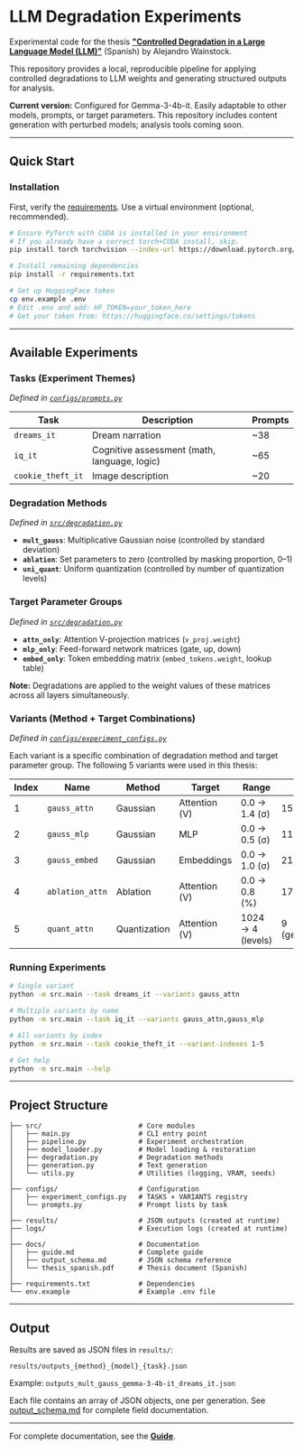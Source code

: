 # LLM Degradation Experiments

Experimental code for the thesis **["Controlled Degradation in a Large Language Model (LLM)"](docs/thesis_spanish.pdf)** (Spanish) by Alejandro Wainstock.

This repository provides a local, reproducible pipeline for applying controlled degradations to LLM weights and generating structured outputs for analysis.

**Current version:** Configured for Gemma-3-4b-it. Easily adaptable to other models, prompts, or target parameters. This repository includes content generation with perturbed models; analysis tools coming soon.

---

## Quick Start

### Installation

First, verify the [requirements](docs/guide.md#requirements). Use a virtual environment (optional, recommended).
  
  ```bash
# Ensure PyTorch with CUDA is installed in your environment
# If you already have a correct torch+CUDA install, skip.
  pip install torch torchvision --index-url https://download.pytorch.org/whl/cu121

# Install remaining dependencies
pip install -r requirements.txt

# Set up HuggingFace token
cp env.example .env
# Edit .env and add: HF_TOKEN=your_token_here
# Get your token from: https://huggingface.co/settings/tokens
```

---

## Available Experiments

### Tasks (Experiment Themes)

_Defined in [`configs/prompts.py`](configs/prompts.py)_

| Task | Description | Prompts |
|------|-------------|---------|
| `dreams_it` | Dream narration | ~38 |
| `iq_it` | Cognitive assessment (math, language, logic) | ~65 |
| `cookie_theft_it` | Image description | ~20 |

### Degradation Methods

_Defined in [`src/degradation.py`](src/degradation.py)_

- **`mult_gauss`**: Multiplicative Gaussian noise (controlled by standard deviation)
- **`ablation`**: Set parameters to zero (controlled by masking proportion, 0–1)
- **`uni_quant`**: Uniform quantization (controlled by number of quantization levels)

### Target Parameter Groups

_Defined in [`src/degradation.py`](src/degradation.py)_

- **`attn_only`**: Attention V-projection matrices (`v_proj.weight`)
- **`mlp_only`**: Feed-forward network matrices (gate, up, down)
- **`embed_only`**: Token embedding matrix (`embed_tokens.weight`, lookup table)

**Note:** Degradations are applied to the weight values of these matrices across all layers simultaneously.

### Variants (Method + Target Combinations)

_Defined in [`configs/experiment_configs.py`](configs/experiment_configs.py)_

Each variant is a specific combination of degradation method and target parameter group. The following 5 variants were used in this thesis:

| Index | Name | Method | Target | Range | Steps |
|-------|------|--------|--------|-------|-------|
| 1 | `gauss_attn` | Gaussian | Attention (V) | 0.0 → 1.4 (σ) | 15 (linear) |
| 2 | `gauss_mlp` | Gaussian | MLP | 0.0 → 0.5 (σ) | 11 (linear) |
| 3 | `gauss_embed` | Gaussian | Embeddings | 0.0 → 1.0 (σ) | 21 (linear) |
| 4 | `ablation_attn` | Ablation | Attention (V) | 0.0 → 0.8 (%) | 17 (linear) |
| 5 | `quant_attn` | Quantization | Attention (V) | 1024 → 4 (levels) | 9 (geometric) |


### Running Experiments

```bash
# Single variant
python -m src.main --task dreams_it --variants gauss_attn

# Multiple variants by name
python -m src.main --task iq_it --variants gauss_attn,gauss_mlp

# All variants by index
python -m src.main --task cookie_theft_it --variant-indexes 1-5

# Get help
python -m src.main --help
```

---

## Project Structure

```
├── src/                        # Core modules
│   ├── main.py                 # CLI entry point
│   ├── pipeline.py             # Experiment orchestration
│   ├── model_loader.py         # Model loading & restoration
│   ├── degradation.py          # Degradation methods
│   ├── generation.py           # Text generation
│   └── utils.py                # Utilities (logging, VRAM, seeds)
│
├── configs/                    # Configuration
│   ├── experiment_configs.py   # TASKS × VARIANTS registry
│   └── prompts.py              # Prompt lists by task
│
├── results/                    # JSON outputs (created at runtime)
├── logs/                       # Execution logs (created at runtime)
│
├── docs/                       # Documentation
│   ├── guide.md                # Complete guide
│   ├── output_schema.md        # JSON schema reference
│   └── thesis_spanish.pdf      # Thesis document (Spanish)
│
├── requirements.txt            # Dependencies
└── env.example                 # Example .env file
```

---

## Output

Results are saved as JSON files in `results/`:

```
results/outputs_{method}_{model}_{task}.json
```

Example: `outputs_mult_gauss_gemma-3-4b-it_dreams_it.json`

Each file contains an array of JSON objects, one per generation. See [output_schema.md](docs/output_schema.md) for complete field documentation.

---

For complete documentation, see the **[Guide](docs/guide.md)**.

